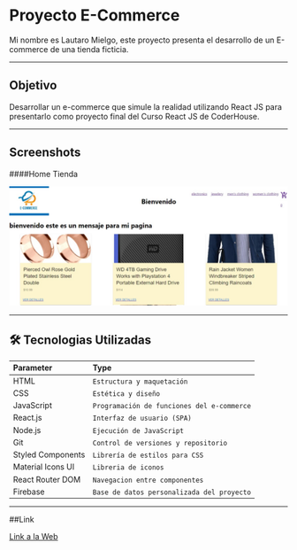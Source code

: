 # Proyecto E-Commerce 

Mi nombre es Lautaro Mielgo, este proyecto presenta el desarrollo de un E-commerce de una tienda ficticia.

---------------------------------------------------
## Objetivo

Desarrollar un e-commerce que simule la realidad utilizando React JS para presentarlo como proyecto final del Curso React JS de CoderHouse.

---------------------------------------------------
## Screenshots
####Home Tienda

![Imagen](./public/screem%20home.jpeg)


---------------------------------------------------
## 🛠 Tecnologias Utilizadas

| Parameter  | Type                       |
| :--------  | :-------                   |
| HTML       | `Estructura y maquetación` |
| CSS        | `Estética y diseño`        |
| JavaScript | `Programación de funciones del e-commerce` |
| React.js   | `Interfaz de usuario (SPA)`|
| Node.js    | `Ejecución de JavaScript`  |
| Git        | `Control de versiones y repositorio` |
| Styled Components | `Librería de estilos para CSS` |
| Material Icons UI | `Libreria de iconos`|
| React Router DOM | `Navegacion entre componentes`|
| Firebase | `Base de datos personalizada del proyecto`|

---------------------------------------------------
##Link


[Link a la Web](https://lautaro-mielgo-zapatillas.netlify.app/)
